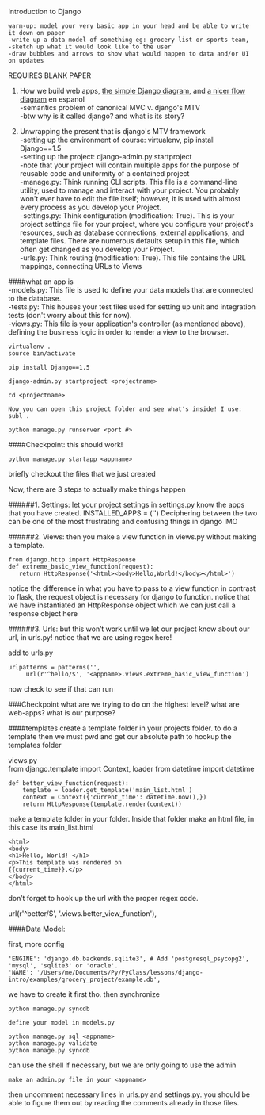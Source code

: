 Introduction to Django    

    warm-up: model your very basic app in your head and be able to write it down on paper
    -write up a data model of something eg: grocery list or sports team, 
    -sketch up what it would look like to the user 
    -draw bubbles and arrows to show what would happen to data and/or UI on updates 

REQUIRES BLANK PAPER    

1. How we build web apps, [the simple Django diagram](http://www.thomaswhitton.com/django-presentation/images/432038560_9f8b830dfe_o.png), and [a nicer flow diagram](http://www.aprendendodjango.com/gallery/fluxo-no-mvc/file/) en espanol    
    -semantics problem of canonical MVC v. django's MTV    
    -btw why is it called django? and what is its story?    


2. Unwrapping the present that is django's MTV framework    
    -setting up the environment of course: virtualenv, pip install Django==1.5    
    -setting up the project: django-admin.py startproject <projectname>    
    -note that your project will contain multiple apps for the purpose of reusable code and uniformity of a contained project    
    -manage.py: Think running CLI scripts. This file is a command-line utility, used to manage and interact with your project. You probably won't ever have to edit the file itself; however, it is used with almost every process as you develop your Project.    
    -settings.py: Think configuration (modification: True). This is your project settings file for your project, where you configure your project's resources, such as database connections, external applications, and template files. There are numerous defaults setup in this file, which often get changed as you develop your Project.    
    -urls.py: Think routing (modification: True). This file contains the URL mappings, connecting URLs to Views    

####what an app is    
    -models.py: This file is used to define your data models that are connected to the database.    
    -tests.py: This houses your test files used for setting up unit and integration tests (don't worry about this for now).    
    -views.py: This file is your application's controller (as mentioned above), defining the business logic in order to render a view to the browser. 


    virtualenv .
    source bin/activate

    pip install Django==1.5

    django-admin.py startproject <projectname>

    cd <projectname>

    Now you can open this project folder and see what's inside! I use:   subl .

    python manage.py runserver <port #>

####Checkpoint: this should work!

    python manage.py startapp <appname>

briefly checkout the files that we just created

Now, there are 3 steps to actually make things happen

######1. Settings: let your project settings in settings.py know the apps that you have created. 
    INSTALLED_APPS = ('<appname>')
Deciphering between the two can be one of the most frustrating and confusing things in django IMO

######2. Views: then you make a view function in views.py without making a template.     

    from django.http import HttpResponse
    def extreme_basic_view_function(request):   
       return HttpResponse('<html><body>Hello,World!</body></html>')

  notice the difference in what you have to pass to a view function in contrast to flask, the request object is necessary for django to function. notice that we have instantiated an HttpResponse object which we can just call a response object here

######3. Urls: but this won’t work until we let our project know about our url, in urls.py!
notice that we are using regex here!

add to urls.py

    urlpatterns = patterns('',
         url(r'^hello/$', '<appname>.views.extreme_basic_view_function')

now check to see if that can run


###Checkpoint
what are we trying to do on the highest level? what are web-apps? what is our purpose? 



####templates
create a template folder in your projects folder.
to do a template then we must pwd and get our absolute path to hookup the templates folder 

views.py    
    from django.template import Context, loader
    from datetime import datetime

    def better_view_function(request):
        template = loader.get_template('main_list.html')
        context = Context({'current_time': datetime.now(),})
        return HttpResponse(template.render(context))

make a template folder in your <appname> folder. Inside that folder make an html file, in this case its main_list.html

    <html>￼
    <body>
    <h1>Hello, World! </h1>
    <p>This template was rendered on
    {{current_time}}.</p>
    </body>
    </html>

don’t forget to hook up the url with the proper regex code.

url(r'^better/$', ‘<appname>.views.better_view_function'),

####Data Model:

first, more config    

    'ENGINE': 'django.db.backends.sqlite3', # Add 'postgresql_psycopg2', 'mysql', 'sqlite3' or 'oracle'.
    'NAME': '/Users/me/Documents/Py/PyClass/lessons/django-intro/examples/grocery_project/example.db',                      

we have to create it first tho. then synchronize 

    python manage.py syncdb

    define your model in models.py

    python manage.py sql <appname>
    python manage.py validate
    python manage.py syncdb

can use the shell if necessary, but we are only going to use the admin

    make an admin.py file in your <appname>

then uncomment necessary lines in urls.py and settings.py. you should be able to figure them out by reading the comments already in those files.
